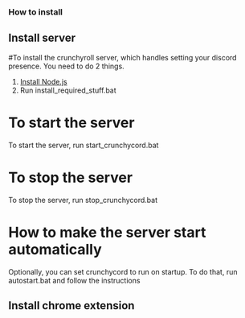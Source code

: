 ### How to install

## Install server
#To install the crunchyroll server, which handles setting your discord presence. You need to do 2 things.
1. [Install Node.js](https://nodejs.org/)
2. Run install_required_stuff.bat

# To start the server
To start the server, run start_crunchycord.bat

# To stop the server
To stop the server, run stop_crunchycord.bat

# How to make the server start automatically
Optionally, you can set crunchycord to run on startup. To do that, run autostart.bat and follow the instructions

## Install chrome extension